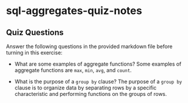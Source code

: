 # sql-aggregates-quiz-notes

## Quiz Questions

Answer the following questions in the provided markdown file before turning in this exercise:

- What are some examples of aggregate functions?
  Some examples of aggregate functions are `max`, `min`, `avg`, and `count`.

- What is the purpose of a `group by` clause?
  The purpose of a `group by` clause is to organize data by separating rows by a specific characteristic and performing functions on the groups of rows.
